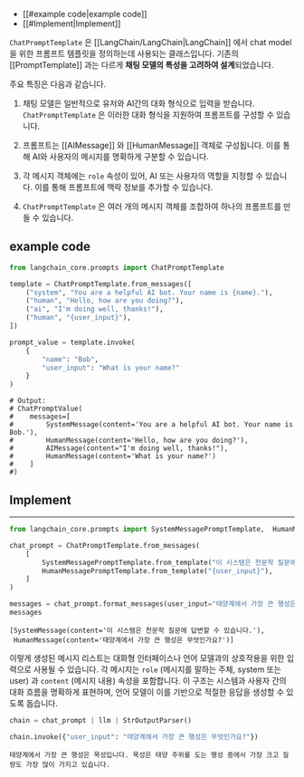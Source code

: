 - [[#example code|example code]]
- [[#Implement|Implement]]


`ChatPromptTemplate` 은 [[LangChain/LangChain|LangChain]] 에서 chat model을 위한 프롬프트 템플릿을 정의하는데 사용되는 클래스입니다. 기존의 [[PromptTemplate]] 과는 다르게 **채팅 모델의 특성을 고려하여 설계**되었습니다.

주요 특징은 다음과 같습니다.

1. 채팅 모델은 일반적으로 유저와 AI간의 대화 형식으로 입력을 받습니다. `ChatPromptTemplate` 은 이러한 대화 형식을 지원하여 프롬프트를 구성할 수 있습니다.

2. 프롬프트는 [[AIMessage]] 와 [[HumanMessage]] 객체로 구성됩니다. 이를 통해 AI와 사용자의 메시지를 명확하게 구분할 수 있습니다.

3. 각 메시지 객체에는 `role` 속성이 있어, AI 또는 사용자의 역할을 지정할 수 있습니다. 이를 통해 프롬프트에 맥락 정보를 추가할 수 있습니다.

4. `ChatPromptTemplate` 은 여러 개의 메시지 객체를 조합하여 하나의 프롬프트를 만들 수 있습니다.

## example code

```python
from langchain_core.prompts import ChatPromptTemplate

template = ChatPromptTemplate.from_messages([
    ("system", "You are a helpful AI bot. Your name is {name}."),
    ("human", "Hello, how are you doing?"),
    ("ai", "I'm doing well, thanks!"),
    ("human", "{user_input}"),
])

prompt_value = template.invoke(
    {
        "name": "Bob",
        "user_input": "What is your name?"
    }
)
```

```
# Output:
# ChatPromptValue(
#    messages=[
#        SystemMessage(content='You are a helpful AI bot. Your name is Bob.'),
#        HumanMessage(content='Hello, how are you doing?'),
#        AIMessage(content="I'm doing well, thanks!"),
#        HumanMessage(content='What is your name?')
#    ]
#)
```


## Implement
---

```python
from langchain_core.prompts import SystemMessagePromptTemplate,  HumanMessagePromptTemplate

chat_prompt = ChatPromptTemplate.from_messages(
    [
        SystemMessagePromptTemplate.from_template("이 시스템은 천문학 질문에 답변할 수 있습니다."),
        HumanMessagePromptTemplate.from_template("{user_input}"),
    ]
)

messages = chat_prompt.format_messages(user_input="태양계에서 가장 큰 행성은 무엇인가요?")
messages
```

```
[SystemMessage(content='이 시스템은 천문학 질문에 답변할 수 있습니다.'),
 HumanMessage(content='태양계에서 가장 큰 행성은 무엇인가요?')]
```

이렇게 생성된 메시지 리스트는 대화형 인터페이스나 언어 모델과의 상호작용을 위한 입력으로 사용될 수 있습니다. 각 메시지는 `role` (메시지를 말하는 주체, system 또는 user) 과 `content` (메시지 내용) 속성을 포함합니다. 이 구조는 시스템과 사용자 간의 대화 흐름을 명확하게 표현하며, 언어 모델이 이를 기반으로 적절한 응답을 생성할 수 있도록 돕습니다.

```python
chain = chat_prompt | llm | StrOutputParser()

chain.invoke({"user_input": "태양계에서 가장 큰 행성은 무엇인가요?"})
```

```
태양계에서 가장 큰 행성은 목성입니다. 목성은 태양 주위를 도는 행성 중에서 가장 크고 질량도 가장 많이 가지고 있습니다.
```

